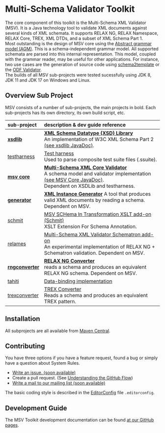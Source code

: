 # Multi-Schema Validator Toolkit

The core component of this toolkit is the Multi-Schema XML Validator (MSV). It is a Java technology tool to validate XML documents against several kinds of XML schemata. It supports RELAX NG, RELAX Namespace, RELAX Core, TREX, XML DTDs, and a subset of XML Schema Part 1.
<br/>
Most outstanding is the design of MSV core using the [Abstract grammar model (AGM)](https://xmlark.github.io/msv/nativeAPI.html). This is a schema-independent grammar model. All supported schemata are parsed into this internal representation. This model, coupled with the grammar reader, may be useful for other applications. For instance, two use cases are the generation of source code using [schema2template](https://tdf.github.io/odftoolkit/generator/index.html) or the [ODF Validator](https://tdf.github.io/odftoolkit/conformance/ODFValidator.html).
<br/>The builds of all MSV sub-projects were tested sucessfully using JDK 8, JDK 11 and JDK 17 on Windows and Linux.

## Overview Sub Project

MSV consists of a number of sub-projects, the main projects in bold. Each sub-projects has its own directory, its own build script, etc.

| sub-project       | description & dev guide reference                                                                                                    |
|:------------------|:-------------------------------------------------------------------------------------------------------------------------------------------|
| **[xsdlib](./xsdlib)**        | **[XML Schema Datatype (XSD) Library](./docs/xsdlib/README.md)**<br/>An implementation of W3C XML Schema Part 2 [(see xsdlib JavaDoc)](https://xmlark.github.io/msv/xsdlib/api/index.html). |
| [testharness](./testharness/)       | [Test harness](./docs/testharness/README.md)<br/>Used to parse composite test suite files (.ssuite).                                                                   |
| **[msv core](./msv)**      | **[Multi-Schema XML Core Validator](./docs/core/index.html)**<br/>A schema model and validator implementation [(see MSV Core JavaDoc)](https://xmlark.github.io/msv/core/api/index.html).</br>Dependent on XSDLib and testharness.                       |
| **[generator](./generator/)**     | **[XML Instance Generator](./docs/generator/README.md)** A tool that produces valid XML documents by reading a schema. Dependent on MSV.                                 |
| [schmit](./schmit/)            | [MSV SCHema In Transformation XSLT add-on (Schmit)](./docs/schmit/readme.html)<br/>XSLT Extension For Schema Annotation.                                            |
| [relames](./relames/)           | [Multi-Schema XML Validator Schematron add-on](./docs/relames/README.md)<br/>An experimental implementation of RELAX NG + Schematron validation. Dependent on MSV. |
| **[rngconverter](./rngconverter/)**  | **[RELAX NG Converter](./docs/rngconverter/README.md)**<br/>reads a schema and produces an equivalent RELAX NG schema. Dependent on MSV.                                    |
| [tahiti](./tahiti/)            | [Data-binding implementation](./docs/tahiti/README.md)                                                                                         |
| [trexconverter](./trexconverter/)     | [TREX Converter](./docs/trexconverter/README.md)<br/>Reads a schema and produces an equivalent TREX pattern.                        |

## Installation

All subprojects are all available from
[Maven Central](https://search.maven.org/search?q=g:net.java.dev.msv).

## Contributing

You have three options if you have a feature request, found a bug or
simply have a question about System Rules.

* [Write an issue. (soon available)](https://github.com/xmlark/msv/issues/new)
* Create a pull request. (See [Understanding the GitHub Flow](https://guides.github.com/introduction/flow/index.html))
* [Write a mail to our mailing list (soon available)](mailto:svanteschubert@apache.org)

The basic coding style is described in the
[EditorConfig](http://editorconfig.org/) file `.editorconfig`.

## Development Guide

The MSV Toolkit development documentation can be found [at our GitHub pages](https://xmlark.github.io/msv/).</br>
